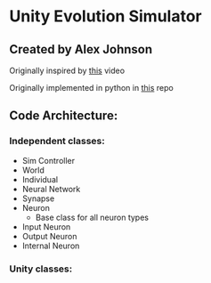 # Unity Evolution Simulator
## Created by Alex Johnson
Originally inspired by [this](https://www.youtube.com/watch?v=N3tRFayqVtk) video

Originally implemented in python in [this](https://github.com/alex-johnson41/evolutionSim) repo

## Code Architecture:
### Independent classes:
- Sim Controller
- World
- Individual
- Neural Network
- Synapse
- Neuron
  - Base class for all neuron types
- Input Neuron
- Output Neuron
- Internal Neuron
### Unity classes:
